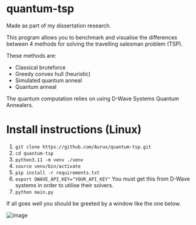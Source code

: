 # quantum-tsp

Made as part of my dissertation research.

This program allows you to benchmark and visualise the differences between 4 methods for solving the travelling salesman problem (TSP).

These methods are:
* Classical bruteforce
* Greedy convex hull (heuristic)
* Simulated quantum anneal
* Quantum anneal

The quantum computation relies on using D-Wave Systems Quantum Annealers.

# Install instructions (Linux)

1. `git clone https://github.com/Aurux/quantum-tsp.git`
2. `cd quantum-tsp`
3. `python3.11 -m venv ./venv`
4. `source venv/bin/activate`
5. `pip install -r requirements.txt`
6. `export DWAVE_API_KEY="YOUR_API_KEY"` You must get this from D-Wave systems in order to utilise their solvers.
7. `python main.py`

If all goes well you should be greeted by a window like the one below.


![image](https://github.com/Aurux/quantum-tsp/assets/38943986/6eb25e68-2036-41a1-9b16-042f566d8665)
